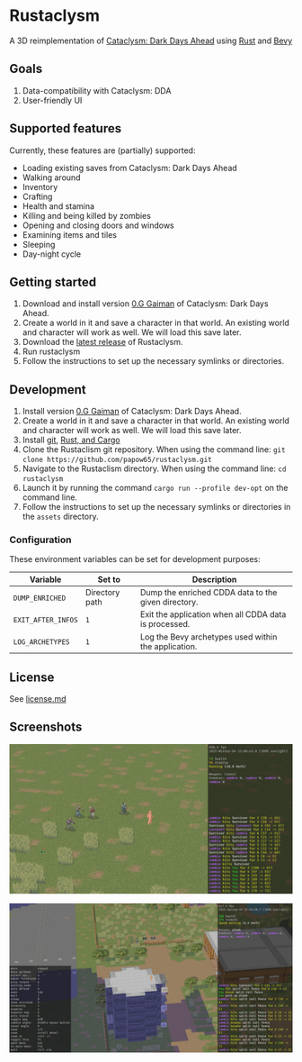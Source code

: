 # Rustaclysm

A 3D reimplementation of [Cataclysm: Dark Days Ahead](https://cataclysmdda.org/) using [Rust](https://www.rust-lang.org/) and [Bevy](https://bevyengine.org/)

## Goals

1. Data-compatibility with Cataclysm: DDA
2. User-friendly UI

## Supported features

Currently, these features are (partially) supported:

- Loading existing saves from Cataclysm: Dark Days Ahead
- Walking around
- Inventory
- Crafting
- Health and stamina
- Killing and being killed by zombies
- Opening and closing doors and windows
- Examining items and tiles
- Sleeping
- Day-night cycle

## Getting started

1. Download and install version [0.G Gaiman](https://cataclysmdda.org/releases/) of Cataclysm: Dark Days Ahead.
2. Create a world in it and save a character in that world. An existing world and character will work as well. We will load this save later.
3. Download the [latest release](https://github.com/papow65/rustaclysm/releases) of Rustaclysm.
4. Run rustaclysm
5. Follow the instructions to set up the necessary symlinks or directories.

## Development

1. Install version [0.G Gaiman](https://cataclysmdda.org/releases/) of Cataclysm: Dark Days Ahead.
2. Create a world in it and save a character in that world. An existing world and character will work as well. We will load this save later.
3. Install [git](https://git-scm.com/book/en/v2/Getting-Started-Installing-Git), [Rust, and Cargo](https://forge.rust-lang.org/infra/other-installation-methods.html#which-installer-should-you-use)
5. Clone the Rustaclism git repository. When using the command line: `git clone https://github.com/papow65/rustaclysm.git`
6. Navigate to the Rustaclism directory. When using the command line: `cd rustaclysm`
7. Launch it by running the command `cargo run --profile dev-opt` on the command line.
8. Follow the instructions to set up the necessary symlinks or directories in the `assets` directory.

### Configuration

These environment variables can be set for development purposes:

| Variable           | Set to         | Description                                           |
|--------------------|----------------|-------------------------------------------------------|
| `DUMP_ENRICHED`    | Directory path | Dump the enriched CDDA data to the given directory.   |
| `EXIT_AFTER_INFOS` | `1`            | Exit the application when all CDDA data is processed. |
| `LOG_ARCHETYPES`   | `1`            | Log the Bevy archetypes used within the application.  |

## License

See [license.md](license.md)

## Screenshots

[<img src="screenshots/field.png" alt="Field" width="600"/>](screenshots/field.png)

[<img src="screenshots/tower.png" alt="Tower" width="600"/>](screenshots/tower.png)
